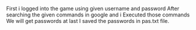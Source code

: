 First i  logged  into the game using given username and password
After searching the given commands in google and i Executed those commands
We will get passwords at last
I saved the passwords in pas.txt file.

